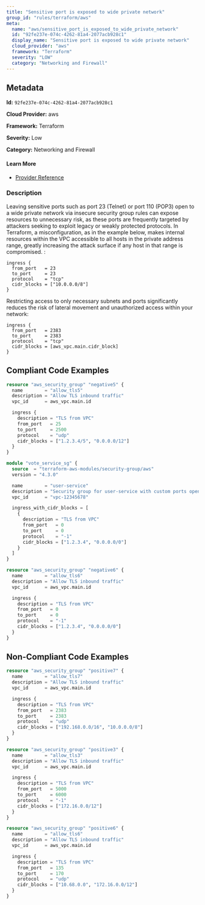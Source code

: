 ```yaml
---
title: "Sensitive port is exposed to wide private network"
group_id: "rules/terraform/aws"
meta:
  name: "aws/sensitive_port_is_exposed_to_wide_private_network"
  id: "92fe237e-074c-4262-81a4-2077acb928c1"
  display_name: "Sensitive port is exposed to wide private network"
  cloud_provider: "aws"
  framework: "Terraform"
  severity: "LOW"
  category: "Networking and Firewall"
---
```

## Metadata

**Id:** `92fe237e-074c-4262-81a4-2077acb928c1`

**Cloud Provider:** aws

**Framework:** Terraform

**Severity:** Low

**Category:** Networking and Firewall

#### Learn More

 - [Provider Reference](https://registry.terraform.io/providers/hashicorp/aws/latest/docs/resources/security_group)

### Description

 Leaving sensitive ports such as port 23 (Telnet) or port 110 (POP3) open to a wide private network via insecure security group rules can expose resources to unnecessary risk, as these ports are frequently targeted by attackers seeking to exploit legacy or weakly protected protocols. In Terraform, a misconfiguration, as in the example below, makes internal resources within the VPC accessible to all hosts in the private address range, greatly increasing the attack surface if any host in that range is compromised. :

```
ingress {
  from_port   = 23
  to_port     = 23
  protocol    = "tcp"
  cidr_blocks = ["10.0.0.0/8"]
}
```

Restricting access to only necessary subnets and ports significantly reduces the risk of lateral movement and unauthorized access within your network:

```
ingress {
  from_port   = 2383
  to_port     = 2383
  protocol    = "tcp"
  cidr_blocks = [aws_vpc.main.cidr_block]
}
```




## Compliant Code Examples
```terraform
resource "aws_security_group" "negative5" {
  name        = "allow_tls5"
  description = "Allow TLS inbound traffic"
  vpc_id      = aws_vpc.main.id

  ingress {
    description = "TLS from VPC"
    from_port   = 25
    to_port     = 2500
    protocol    = "udp"
    cidr_blocks = ["1.2.3.4/5", "0.0.0.0/12"]
  }
}

```

```terraform
module "vote_service_sg" {
  source  = "terraform-aws-modules/security-group/aws"
  version = "4.3.0"

  name        = "user-service"
  description = "Security group for user-service with custom ports open within VPC, and PostgreSQL publicly open"
  vpc_id      = "vpc-12345678"

  ingress_with_cidr_blocks = [
    {
      description = "TLS from VPC"
      from_port   = 0
      to_port     = 0
      protocol    = "-1"
      cidr_blocks = ["1.2.3.4", "0.0.0.0/0"]
    }
  ]
}

```

```terraform
resource "aws_security_group" "negative6" {
  name        = "allow_tls6"
  description = "Allow TLS inbound traffic"
  vpc_id      = aws_vpc.main.id

  ingress {
    description = "TLS from VPC"
    from_port   = 0
    to_port     = 0
    protocol    = "-1"
    cidr_blocks = ["1.2.3.4", "0.0.0.0/0"]
  }
}

```
## Non-Compliant Code Examples
```terraform
resource "aws_security_group" "positive7" {
  name        = "allow_tls7"
  description = "Allow TLS inbound traffic"
  vpc_id      = aws_vpc.main.id

  ingress {
    description = "TLS from VPC"
    from_port   = 2383
    to_port     = 2383
    protocol    = "udp"
    cidr_blocks = ["192.168.0.0/16", "10.0.0.0/8"]
  }
}

```

```terraform
resource "aws_security_group" "positive3" {
  name        = "allow_tls3"
  description = "Allow TLS inbound traffic"
  vpc_id      = aws_vpc.main.id

  ingress {
    description = "TLS from VPC"
    from_port   = 5000
    to_port     = 6000
    protocol    = "-1"
    cidr_blocks = ["172.16.0.0/12"]
  }
}

```

```terraform
resource "aws_security_group" "positive6" {
  name        = "allow_tls6"
  description = "Allow TLS inbound traffic"
  vpc_id      = aws_vpc.main.id

  ingress {
    description = "TLS from VPC"
    from_port   = 135
    to_port     = 170
    protocol    = "udp"
    cidr_blocks = ["10.68.0.0", "172.16.0.0/12"]
  }
}

```